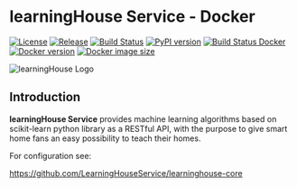 # learningHouse Service - Docker
[![License](https://img.shields.io/github/license/LearningHouseService/learninghouse-core)](https://github.com/LearningHouseService/learninghouse-core/blob/master/LICENSE) [![Release](https://img.shields.io/github/v/release/LearningHouseService/learninghouse-core)](https://github.com/LearningHouseService/learninghouse-core/releases/latest) [![Build Status](https://img.shields.io/travis/com/LearningHouseService/learninghouse-core)](https://app.travis-ci.com/LearningHouseService/learninghouse-core) [![PyPI version](https://img.shields.io/pypi/v/learninghouse.svg)](https://pypi.org/project/learninghouse/) [![Build Status Docker](https://img.shields.io/travis/com/LearningHouseService/learninghouse-docker?label=build-docker)](https://app.travis-ci.com/LearningHouseService/learninghouse-docker) [![Docker version](https://img.shields.io/docker/v/learninghouseservice/learninghouse/latest?label=docker)](https://hub.docker.com/r/learninghouseservice/learninghouse) [![Docker image size](https://img.shields.io/docker/image-size/learninghouseservice/learninghouse/latest)](https://hub.docker.com/r/learninghouseservice/learninghouse)

![learningHouse Logo](https://raw.githubusercontent.com/LearningHouseService/learninghouse-core/master/artwork/learninghouse_logo.svg)

## Introduction

**learningHouse Service** provides machine learning algorithms based on scikit-learn python library as a RESTful API, with the purpose to give smart home fans an easy possibility to teach their homes.

For configuration see: 

https://github.com/LearningHouseService/learninghouse-core 
